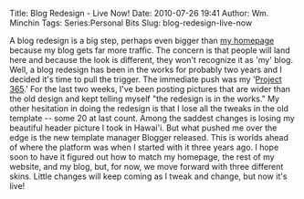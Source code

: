 Title: Blog Redesign - Live Now!
Date: 2010-07-26 19:41
Author: Wm. Minchin
Tags: Series:Personal Bits
Slug: blog-redesign-live-now

A blog redesign is a big step, perhaps even bigger than [my
homepage](http://blog.minchin.ca/2010/03/minchinca-homepage-redesign.html)
because my blog gets far more traffic. The concern is that people will
land here and because the look is different, they won't recognize it as
'my' blog. Well, a blog redesign has been in the works for probably two
years and I decided it's time to pull the trigger. The immediate push
was my '[Project
365](http://blog.minchin.ca/2010/07/project-365-introduction.html).' For
the last two weeks, I've been posting pictures that are wider than the
old design and kept telling myself "the redesign is in the works." My
other hesitation in doing the redesign is that I lose all the tweaks in
the old template -- some 20 at last count. Among the saddest changes is
losing my beautiful header picture I took in Hawai'i. But what pushed me
over the edge is the new template manager Blogger released. This is
worlds ahead of where the platform was when I started with it three
years ago. I hope soon to have it figured out how to match my homepage,
the rest of my website, and my blog, but, for now, we move forward with
three different skins. Little changes will keep coming as I tweak and
change, but now it's live!
